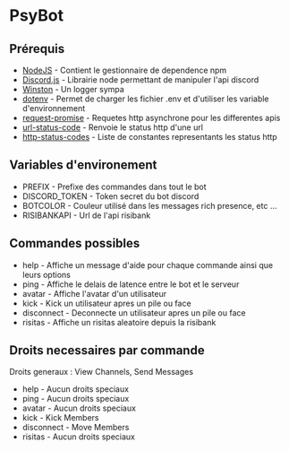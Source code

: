 # PsyBot

## Prérequis

* [NodeJS](https://nodejs.org/en) - Contient le gestionnaire de dependence npm
* [Discord.js](https://discord.js.org/#/docs/main/stable/general/welcome) - Librairie node permettant de manipuler l'api discord
* [Winston](https://www.npmjs.com/package/winston) - Un logger sympa
* [dotenv](https://www.npmjs.com/package/dotenv) - Permet de charger les fichier .env et d'utiliser les variable d'environnement
* [request-promise](https://www.npmjs.com/package/request-promise) - Requetes http asynchrone pour les differentes apis
* [url-status-code](https://www.npmjs.com/package/url-status-code) - Renvoie le status http d'une url
* [http-status-codes](https://www.npmjs.com/package/http-status-codes) - Liste de constantes representants les status http

## Variables d'environement

* PREFIX - Prefixe des commandes dans tout le bot
* DISCORD_TOKEN - Token secret du bot discord
* BOTCOLOR - Couleur utilisé dans les messages rich presence, etc ...
* RISIBANKAPI - Url de l'api risibank

## Commandes possibles

* help - Affiche un message d'aide pour chaque commande ainsi que leurs options
* ping - Affiche le delais de latence entre le bot et le serveur
* avatar - Affiche l'avatar d'un utilisateur
* kick - Kick un utilisateur apres un pile ou face
* disconnect - Deconnecte un utilisateur apres un pile ou face
* risitas - Affiche un risitas aleatoire depuis la risibank

## Droits necessaires par commande

Droits generaux : View Channels, Send Messages

* help - Aucun droits speciaux
* ping - Aucun droits speciaux
* avatar - Aucun droits speciaux
* kick - Kick Members
* disconnect - Move Members
* risitas - Aucun droits speciaux
